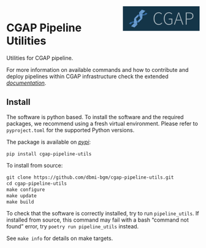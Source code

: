 <img src="https://github.com/dbmi-bgm/cgap-pipeline/blob/master/docs/images/cgap_logo.png" width="200" align="right">

# CGAP Pipeline Utilities

Utilities for CGAP pipeline.

For more information on available commands and how to contribute and deploy pipelines within CGAP infrastructure check the extended [*documentation*](https://cgap-pipeline-utils.readthedocs.io/en/latest/ "cgap-pipeline-utils documentation").

## Install

The software is python based. To install the software and the required packages, we recommend using a fresh virtual environment.
Please refer to `pyproject.toml` for the supported Python versions.

The package is available on [*pypi*](https://pypi.org/project/cgap-pipeline-utils "cgap-pipeline-utils pypi"):

    pip install cgap-pipeline-utils

To install from source:

    git clone https://github.com/dbmi-bgm/cgap-pipeline-utils.git
    cd cgap-pipeline-utils
    make configure
    make update
    make build

To check that the software is correctly installed, try to run `pipeline_utils`. If installed from source, this command may fail with a bash “command not found” error, try `poetry run pipeline_utils` instead.

See `make info` for details on make targets.
